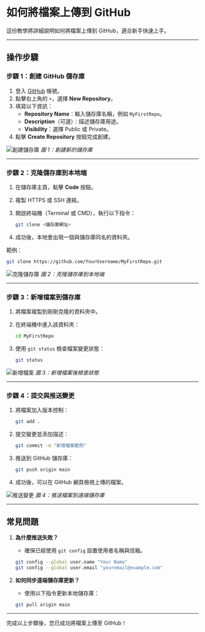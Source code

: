 # **如何將檔案上傳到 GitHub**

這份教學將詳細說明如何將檔案上傳到 GitHub，適合新手快速上手。

---

## **操作步驟**

### **步驟 1：創建 GitHub 儲存庫**

1. 登入 [GitHub](https://github.com/) 帳號。
2. 點擊右上角的 `+`，選擇 **New Repository**。
3. 填寫以下資訊：
   - **Repository Name**：輸入儲存庫名稱，例如 `MyFirstRepo`。
   - **Description**（可選）：描述儲存庫用途。
   - **Visibility**：選擇 Public 或 Private。
4. 點擊 **Create Repository** 按鈕完成創建。

![創建儲存庫](https://via.placeholder.com/800x400.png?text=GitHub+Create+Repository)
*圖 1：創建新的儲存庫*

---

### **步驟 2：克隆儲存庫到本地端**

1. 在儲存庫主頁，點擊 **Code** 按鈕。
2. 複製 HTTPS 或 SSH 連結。
3. 開啟終端機（Terminal 或 CMD），執行以下指令：

   ```bash
   git clone <儲存庫網址>
   ```

4. 成功後，本地會出現一個與儲存庫同名的資料夾。

範例：
```bash
git clone https://github.com/YourUsername/MyFirstRepo.git
```

![克隆儲存庫](https://via.placeholder.com/800x400.png?text=Git+Clone)
*圖 2：克隆儲存庫到本地端*

---

### **步驟 3：新增檔案到儲存庫**

1. 將檔案複製到剛剛克隆的資料夾中。
2. 在終端機中進入該資料夾：

   ```bash
   cd MyFirstRepo
   ```

3. 使用 `git status` 檢查檔案變更狀態：

   ```bash
   git status
   ```

![新增檔案](https://via.placeholder.com/800x400.png?text=Git+Add+File)
*圖 3：新增檔案後檢查狀態*

---

### **步驟 4：提交與推送變更**

1. 將檔案加入版本控制：

   ```bash
   git add .
   ```

2. 提交變更並添加描述：

   ```bash
   git commit -m "新增檔案範例"
   ```

3. 推送到 GitHub 儲存庫：

   ```bash
   git push origin main
   ```

4. 成功後，可以在 GitHub 網頁檢視上傳的檔案。

![推送變更](https://via.placeholder.com/800x400.png?text=Git+Push)
*圖 4：推送檔案到遠端儲存庫*

---

## **常見問題**

1. **為什麼推送失敗？**
   - 確保已經使用 `git config` 設置使用者名稱與信箱。
   ```bash
   git config --global user.name "Your Name"
   git config --global user.email "youremail@example.com"
   ```

2. **如何同步遠端儲存庫更新？**
   - 使用以下指令更新本地儲存庫：
   ```bash
   git pull origin main
   ```

---

完成以上步驟後，您已成功將檔案上傳至 GitHub！
